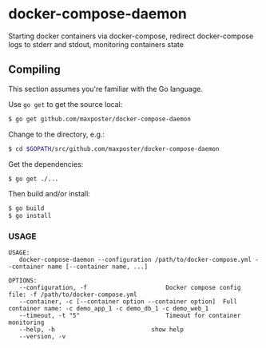 # docker-compose-daemon
Starting docker containers via docker-compose, redirect docker-compose logs to stderr and stdout, monitoring containers state

## Compiling

This section assumes you're familiar with the Go language.

Use <code>go get</code> to get the source local:

```bash
$ go get github.com/maxposter/docker-compose-daemon
```

Change to the directory, e.g.:

```bash
$ cd $GOPATH/src/github.com/maxposter/docker-compose-daemon
```

Get the dependencies:

```bash
$ go get ./...
```

Then build and/or install:

```bash
$ go build
$ go install
```

### USAGE
```
USAGE:
   docker-compose-daemon --configuration /path/to/docker-compose.yml --container name [--container name, ...]

OPTIONS:
   --configuration, -f 						Docker compose config file: -f /path/to/docker-compose.yml
   --container, -c [--container option --container option]	Full container name: -c demo_app_1 -c demo_db_1 -c demo_web_1
   --timeout, -t "5"						Timeout for container monitoring
   --help, -h							show help
   --version, -v
```
